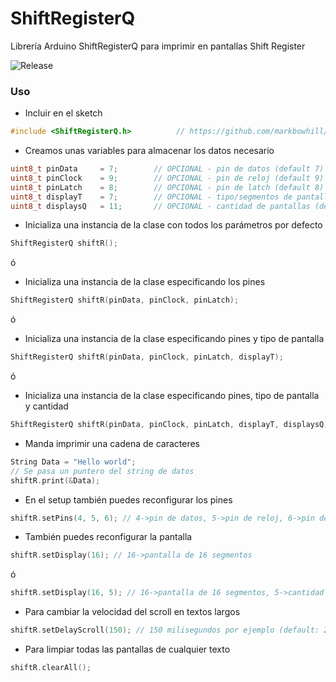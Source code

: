 # ShiftRegisterQ

Librería Arduino ShiftRegisterQ para imprimir en pantallas Shift Register

![Release](https://img.shields.io/github/v/release/markbowhill/ShiftRegisterQ)

### Uso
- Incluir en el sketch
```cpp
#include <ShiftRegisterQ.h>          // https://github.com/markbowhill/ShitfRegisterQ
```

- Creamos unas variables para almacenar los datos necesario
```cpp
uint8_t pinData     = 7;        // OPCIONAL - pin de datos (default 7)
uint8_t pinClock    = 9;        // OPCIONAL - pin de reloj (default 9)
uint8_t pinLatch    = 8;        // OPCIONAL - pin de latch (default 8)
uint8_t displayT    = 7;        // OPCIONAL - tipo/segmentos de pantalla (default: pantalla 7 segmentos)
uint8_t displaysQ   = 11;       // OPCIONAL - cantidad de pantallas (default: 1)
```

- Inicializa una instancia de la clase con todos los parámetros por defecto
```cpp
ShiftRegisterQ shiftR();
```

ó

- Inicializa una instancia de la clase especificando los pines
```cpp
ShiftRegisterQ shiftR(pinData, pinClock, pinLatch);
```

ó

- Inicializa una instancia de la clase especificando pines y tipo de pantalla
```cpp
ShiftRegisterQ shiftR(pinData, pinClock, pinLatch, displayT);
```

ó

- Inicializa una instancia de la clase especificando pines, tipo de pantalla y cantidad
```cpp
ShiftRegisterQ shiftR(pinData, pinClock, pinLatch, displayT, displaysQ);
```

- Manda imprimir una cadena de caracteres
```cpp
String Data = "Hello world";
// Se pasa un puntero del string de datos
shiftR.print(&Data); 
```

- En el setup también puedes reconfigurar los pines
```cpp
shiftR.setPins(4, 5, 6); // 4->pin de datos, 5->pin de reloj, 6->pin de latch
```

- También puedes reconfigurar la pantalla
```cpp
shiftR.setDisplay(16); // 16->pantalla de 16 segmentos
```

ó

```cpp
shiftR.setDisplay(16, 5); // 16->pantalla de 16 segmentos, 5->cantidad pantallas
```

- Para cambiar la velocidad del scroll en textos largos
```cpp
shiftR.setDelayScroll(150); // 150 milisegundos por ejemplo (default: 200)
```

- Para limpiar todas las pantallas de cualquier texto
```cpp
shiftR.clearAll();
```